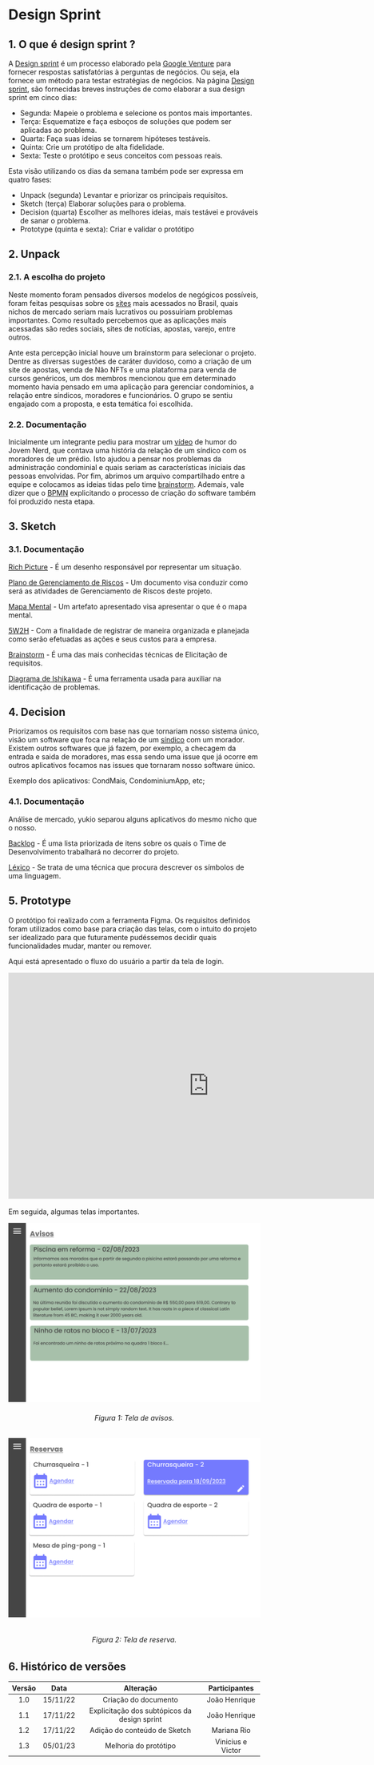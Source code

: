 # Design Sprint

## 1. O que é design sprint ?

A [Design sprint](http://www.gv.com/sprint/) é um processo elaborado pela 
[Google Venture](https://www.gv.com/) para fornecer respostas satisfatórias à perguntas de negócios.
Ou seja, ela fornece um método para testar estratégias de negócios. Na página 
[Design sprint](http://www.gv.com/sprint/), são fornecidas breves instruções de como elaborar a sua
design sprint em cinco dias:

- Segunda:
  Mapeie o problema e selecione os pontos mais importantes.
- Terça:
  Esquematize e faça esboços de soluções que podem ser aplicadas ao problema.
- Quarta:
  Faça suas ideias se tornarem hipóteses testáveis.
- Quinta:
  Crie um protótipo de alta fidelidade.
- Sexta:
  Teste o protótipo e seus conceitos com pessoas reais.

Esta visão utilizando os dias da semana também pode ser expressa em quatro
fases:

- Unpack (segunda)
  Levantar e priorizar os principais requisitos.
- Sketch (terça)
  Elaborar soluções para o problema.
- Decision (quarta)
  Escolher as melhores ideias, mais testávei e prováveis de sanar o problema.
- Prototype (quinta e sexta): 
  Criar e validar o protótipo

## 2. Unpack

### 2.1. A escolha do projeto 

Neste momento foram pensados diversos modelos de negógicos possíveis, foram feitas pesquisas
sobre os [sites](https://pt.semrush.com/blog/top-100-sites-mais-visitados/) mais acessados no Brasil,
quais nichos de mercado seriam mais lucrativos ou possuiriam problemas importantes. 
Como resultado percebemos que as aplicações mais acessadas são redes sociais, sites de notícias,
apostas, varejo, entre outros. 


Ante esta percepção inicial houve um brainstorm para selecionar
o projeto. Dentre as diversas sugestões de caráter duvidoso, como a criação de um site de apostas, venda de Não NFTs e uma plataforma para venda de cursos genéricos, um dos membros mencionou
que em determinado momento havia pensado em uma aplicação para gerenciar condomínios, a relação entre
síndicos, moradores e funcionários. O grupo se sentiu engajado com a proposta, e esta temática foi escolhida.

### 2.2. Documentação 

Inicialmente um integrante pediu para mostrar um [vídeo](https://www.youtube.com/watch?v=rRd9lghTyww&t=2s&ab_channel=JovemNerd)
de humor do Jovem Nerd, que contava uma história da relação de um síndico com os moradores de um prédio. Isto ajudou a pensar
nos problemas da administração condominial e quais seriam as características iniciais das pessoas envolvidas. Por fim, abrimos
um arquivo compartilhado entre a equipe e colocamos as ideias tidas pelo time [brainstorm](1.1.5.Brainstorm.md).
Ademais, vale dizer que o [BPMN](../assets/diagram.png) explicitando o processo de criação do software também foi produzido nesta
etapa.

## 3. Sketch

### 3.1. Documentação 
[Rich Picture](Base/1.1.7.RichPicture.md) - É um desenho responsável por representar um situação.


[Plano de Gerenciamento de Riscos](Base/1.1.2.PlanoDeRiscos.md) - Um documento visa conduzir como será as atividades de Gerenciamento de Riscos deste projeto.


[Mapa Mental](Base/1.1.3.MapaMental.md) - Um artefato apresentado visa apresentar o que é o mapa mental.

[5W2H](Base/1.1.4.5w2h.md) - Com a finalidade de registrar de maneira organizada e planejada como serão efetuadas as ações e seus custos para a empresa.

[Brainstorm](Base/1.1.5.Brainstorm.md) - É uma das mais conhecidas técnicas de Elicitação de requisitos.

[Diagrama de Ishikawa](Base/1.1.6.Ishikawa.md) - É uma ferramenta usada para auxiliar na identificação de problemas.

## 4. Decision

Priorizamos os requisitos com base nas que tornariam nosso sistema único, visão um software que foca na relação de um [síndico](Base/1.1.8.GlossarioLexico.md#Síndico) com um morador.
Existem outros softwares que já fazem, por exemplo, a checagem da entrada e saida de moradores, mas essa sendo uma issue que já ocorre em outros aplicativos focamos nas issues que tornaram nosso software único.


Exemplo dos aplicativos: CondMais, CondominiumApp, etc;


### 4.1. Documentação 
Análise de mercado, yukio separou alguns aplicativos do mesmo nicho que o nosso.

[Backlog](Base/1.1.9.Backlog.md) - É uma lista priorizada de itens sobre os quais o Time de Desenvolvimento trabalhará no decorrer do projeto.

[Léxico](Base/1.1.8.GlossarioLexico.md) - Se trata de uma técnica que procura descrever os símbolos de uma linguagem.

## 5. Prototype

O protótipo foi realizado com a ferramenta Figma. Os requisitos definidos foram utilizados como base para criação das telas, com o intuito do projeto ser idealizado para que futuramente pudéssemos decidir quais funcionalidades mudar, manter ou remover.

Aqui está apresentado o fluxo do usuário a partir da tela de login.

<iframe style="border: 1px solid rgba(0, 0, 0, 0.1);" width="800" height="450" src="https://www.figma.com/embed?embed_host=share&url=https%3A%2F%2Fwww.figma.com%2Fproto%2F6i9tVHd97dRlAt7YGt10NP%2FUntitled%3Fnode-id%3D1%253A3%26viewport%3D406%252C274%252C0.22%26scaling%3Dmin-zoom%26page-id%3D0%253A1%26starting-point-node-id%3D1%253A3" allowfullscreen></iframe>

Em seguida, algumas telas importantes.

![image](../assets/prototype/enhancedPrototype/avisos.png)
<h6 align='center'>Figura 1: Tela de avisos.<h6/>

![image](../assets/prototype/enhancedPrototype/joinCond.png)
<h6 align='center'>Figura 2: Tela de reserva.<h6/>

## 6. Histórico de versões

| Versão  |   Data   |                   Alteração                    | Participantes |
| :-----: | :------: | :--------------------------------------------: | :---------: |
|   1.0   | 15/11/22 |              Criação do documento              | João Henrique |
|   1.1   | 17/11/22 |  Explicitação dos subtópicos da design sprint  | João Henrique |
|   1.2   | 17/11/22 |  Adição do conteúdo de Sketch  | Mariana Rio |
|   1.3   | 05/01/23 |  Melhoria do protótipo  | Vinicius e Victor |
